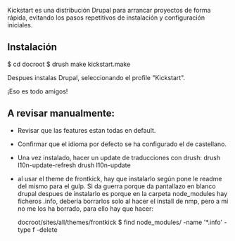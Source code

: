 Kickstart es una distribución Drupal para arrancar proyectos de forma rápida, 
evitando los pasos repetitivos de instalación y configuración iniciales.

Instalación
-----------

$ cd docroot
$ drush make kickstart.make

Despues instalas Drupal, seleccionando el profile "Kickstart". 

¡Eso es todo amigos!

A revisar manualmente:
----------------------
 - Revisar que las features estan todas en default.
 - Confirmar que el idioma por defecto se ha configurado el de castellano.

 - Una vez instalado, hacer un update de traducciones con drush: 
    drush l10n-update-refresh
    drush l10n-update

 - al usar el theme de frontkick, hay que instalarlo según pone le readme del mismo para el gulp. Si da guerra porque da
 pantallazo en blanco drupal despues de instalarlo es porque en la carpeta node_modules hay ficheros .info, debería borrarlos
 solo al hacer el install de nmp, pero a mi no me los ha borrado, para ello hay que hacer:
 
    docroot/sites/all/themes/frontkick $ find node_modules/ -name '*.info' -type f -delete